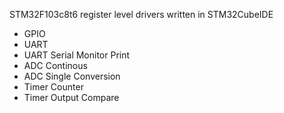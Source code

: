 STM32F103c8t6 register level drivers written in STM32CubeIDE

+ GPIO
+ UART
+ UART Serial Monitor Print
+ ADC Continous
+ ADC Single Conversion
+ Timer Counter
+ Timer Output Compare
